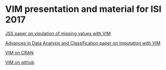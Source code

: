 # VIM presentation and material for ISI 2017

[JSS paper on visulation of missing values with VIM](https://www.jstatsoft.org/article/view/v074i07)

[Advances in Data Analysis and Classification paper on imputation with VIM](https://www.researchgate.net/publication/226283718_Exploring_incomplete_data_using_visualization_techniques)

[VIM on CRAN](https://cran.r-project.org/web/packages/VIM/index.html)

[VIM on github](https://github.com/alexkowa/VIM)
